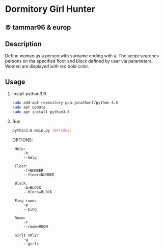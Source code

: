 # Dormitory Girl Hunter

## © tammar96 & europ

## Description

Define woman as a person with surname ending with `á`. The script searches persons on the specified floor and block defined by user via parameters. Women are displayed with red bold color.

## Usage

1. Install python3.6

    ```sh
    sudo add-apt-repository ppa:jonathonf/python-3.6
    sudo apt update
    sudo apt install python3.6
    ```

2. Run

    ```sh
    python3.6 main.py [OPTIONS]
    ```

    OPTIONS:

        Help:
            -h
            --help

        Floor:
            -f=NUMBER
            --floor=NUMBER

        Block:
            -b=BLOCK
            --block=BLOCK

        Ping room:
            -p
            --ping

        Room:
            -r
            --room=ROOM

        Girls only:
            -g
            --girls
